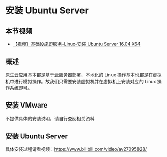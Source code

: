 # 安装 Ubuntu Server

## 本节视频

- [【视频】基础设施即服务-Linux-安装 Ubuntu Server 16.04 X64](https://www.bilibili.com/video/av27095828/)

## 概述

原生云应用基本都是基于云服务器部署，本地化的 Linux 操作基本也都是在虚拟机中进行模拟操作。故我们只需要安装虚拟机并在虚拟机上安装对应的 Linux 操作系统即可。

## 安装 VMware

不提供具体的安装说明，请自行查阅相关资料

## 安装 Ubuntu Server

具体安装过程请看视频：https://www.bilibili.com/video/av27095828/